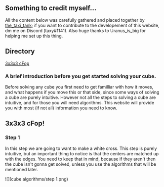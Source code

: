 ## Something to credit myself...

All the content below was carefully gathered and placed together by [the_taxi_tank](https://www.youtube.com/channel/UCOmONVM615wqzeHQvvNNc7w?view_as=subscriber); if you want to contribute to the developement of this website, dm me on Discord (taxy#1141). Also huge thanks to Uranus_is_big for helping me set up this thing.

## Directory

[3x3x3 cFop](#cube-solving-method-3x3-cfop)

### A brief introduction before you get started solving your cube.

Before solving any cube you first need to get familliar with how it moves, and what happens if you move this or that side, since some ways of solving a cube are purely intuitive. However not all the steps to solving a cube are intuitive, and for those you will need algorithms. This website will provide you with most (if not all) information you need to know.


## <a name="cube-solving-method-3x3-cfop"></a>3x3x3 cFop!
### Step 1

In this step we are going to want to make a white cross. This step is purely intuitive, but an important thing to notice is that the centers are matched up with the edges. You need to keep that in mind, because if they aren't then the cube isn't gonna get solved, unless you use the algorithms that will be mentioned later.

![](cube algorithms/step 1.png)

